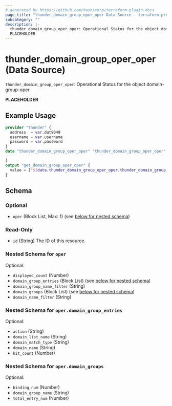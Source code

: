```yaml
---
# generated by https://github.com/hashicorp/terraform-plugin-docs
page_title: "thunder_domain_group_oper_oper Data Source - terraform-provider-thunder"
subcategory: ""
description: |-
  thunder_domain_group_oper_oper: Operational Status for the object domain-group-oper
  PLACEHOLDER
---
```


# thunder_domain_group_oper_oper (Data Source)

`thunder_domain_group_oper_oper`: Operational Status for the object domain-group-oper

__PLACEHOLDER__

## Example Usage

```terraform
provider "thunder" {
  address  = var.dut9049
  username = var.username
  password = var.password
}
data "thunder_domain_group_oper_oper" "thunder_domain_group_oper_oper" {

}
output "get_domain_group_oper_oper" {
  value = ["${data.thunder_domain_group_oper_oper.thunder_domain_group_oper_oper}"]
}
```

<!-- schema generated by tfplugindocs -->
## Schema

### Optional

- `oper` (Block List, Max: 1) (see [below for nested schema](#nestedblock--oper))

### Read-Only

- `id` (String) The ID of this resource.

<a id="nestedblock--oper"></a>
### Nested Schema for `oper`

Optional:

- `displayed_count` (Number)
- `domain_group_entries` (Block List) (see [below for nested schema](#nestedblock--oper--domain_group_entries))
- `domain_group_name_filter` (String)
- `domain_groups` (Block List) (see [below for nested schema](#nestedblock--oper--domain_groups))
- `domain_name_filter` (String)

<a id="nestedblock--oper--domain_group_entries"></a>
### Nested Schema for `oper.domain_group_entries`

Optional:

- `action` (String)
- `domain_list_name` (String)
- `domain_match_type` (String)
- `domain_name` (String)
- `hit_count` (Number)


<a id="nestedblock--oper--domain_groups"></a>
### Nested Schema for `oper.domain_groups`

Optional:

- `binding_num` (Number)
- `domain_group_name` (String)
- `total_entry_num` (Number)


